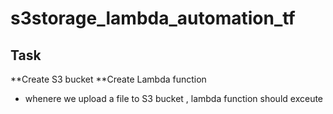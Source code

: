 # s3storage_lambda_automation_tf

## Task 

**Create S3 bucket
**Create Lambda function
  - whenere we upload a file to S3 bucket , lambda function should exceute

  

